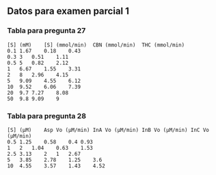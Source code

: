 ## Datos para examen parcial 1

### Tabla para pregunta 27

```
[S] (mM)	[S] (mmol/min)	CBN (mmol/min)	THC (mmol/min)
0.1	1.67	0.18	0.43
0.3	3	0.51	1.11
0.5	5	0.82	2.12
1	6.67	1.55	3.31
2	8	2.96	4.15
5	9.09	4.55	6.12
10	9.52	6.06	7.39
20	9.7	7.27	8.08
50	9.8	9.09	9
```

### Tabla para pregunta 28

```
[S] (μM)	Asp Vo (μM/min)	InA Vo (μM/min)	InB Vo (μM/min)	InC Vo (μM/min)
0.5	1.25	0.58	0.4	0.93
1	2	1.04	0.63	1.53
2.5	3.13	2	1	2.67
5	3.85	2.78	1.25	3.6
10	4.55	3.57	1.43	4.52
```

